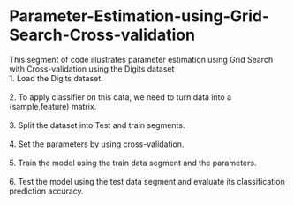 # Parameter-Estimation-using-Grid-Search-Cross-validation
This segment  of code illustrates parameter estimation using Grid Search with Cross-validation using the Digits dataset
<br>1. Load the Digits dataset.<br>
<br>2. To apply classifier on this data, we need to turn data into a (sample,feature) matrix. <br>
<br>3. Split the dataset into Test and train segments. <br>
<br>4. Set the parameters by using cross-validation. <br>
<br>5. Train the model using the train data segment and the parameters. <br>
<br>6. Test the model using the test data segment and evaluate its classification prediction accuracy. <br>
